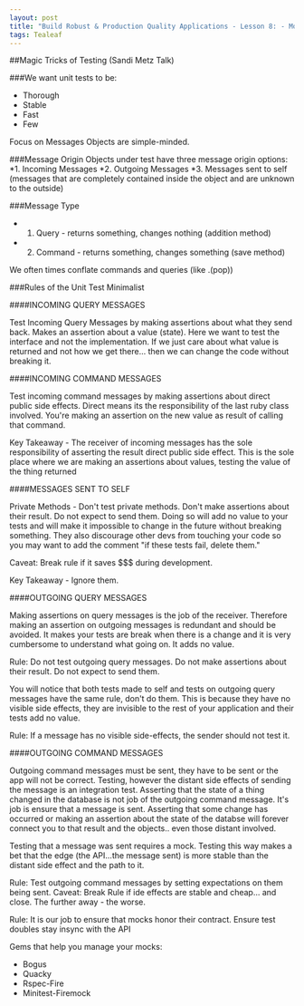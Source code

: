 ```yaml
---
layout: post
title: "Build Robust & Production Quality Applications - Lesson 8: - Mocks & Stubs"
tags: Tealeaf
---
```

##Magic Tricks of Testing (Sandi Metz Talk)

###We want unit tests to be:
* Thorough
* Stable
* Fast
* Few

Focus on Messages
Objects are simple-minded.

###Message Origin
Objects under test have three message origin options:
*1. Incoming Messages
*2. Outgoing Messages
*3. Messages sent to self (messages that are completely contained inside the object and are unknown to the outside)

###Message Type
* 1. Query - returns something, changes nothing (addition method)
* 2. Command - returns something, changes something (save method)

We often times conflate commands and queries (like .(pop))

###Rules of the Unit Test Minimalist

####INCOMING QUERY MESSAGES

Test Incoming Query Messages by making assertions about what they send back. Makes an assertion about a value (state). Here we want to test the interface and not the implementation. If we just care about what value is returned and not how we get there... then we can change the code without breaking it.


####INCOMING COMMAND MESSAGES

Test incoming command messages by making assertions about direct public side effects. Direct means its the responsibility of the last ruby class involved. You're making an assertion on the new value as result of calling that command.

Key Takeaway - The receiver of incoming messages has the sole responsibility of asserting the result direct public side effect. This is the sole place where we are making an assertions about values, testing the value of the thing returned


####MESSAGES SENT TO SELF

Private Methods - Don't test private methods. Don't make assertions about their result. Do not expect to send them. Doing so will add no value to your tests and will make it impossible to change in the future without breaking something. They also discourage other devs from touching your code so you may want to add the comment "if these tests fail, delete them."

Caveat: Break rule if it saves $$$ during development.

Key Takeaway - Ignore them.


####OUTGOING QUERY MESSAGES

Making assertions on query messages is the job of the receiver. Therefore making an assertion on outgoing messages is redundant and should be avoided. It makes your tests are break when there is a change and it is very cumbersome to understand what going on. It adds no value.

Rule: Do not test outgoing query messages. Do not make assertions about their result. Do not expect to send them.

You will notice that both tests made to self and tests on outgoing query messages have the same rule, don't do them. This is because they have no visible side effects, they are invisible to the rest of your application and their tests add no value.

Rule: If a message has no visible side-effects, the sender should not test it.

####OUTGOING COMMAND MESSAGES

Outgoing command messages must be sent, they have to be sent or the app will not be correct. Testing, however the distant side effects of sending the message is an integration test. Asserting that the state of a thing changed in the database is not job of the outgoing command message. It's job is ensure that a message is sent. Asserting that some change has occurred or making an assertion about the state of the databse will forever connect you to that result and the objects.. even those distant involved.

Testing that a message was sent requires a mock. Testing this way makes a bet that the edge (the API...the message sent) is more stable than the distant side effect and the path to it.

Rule: Test outgoing command messages by setting expectations on them being sent. Caveat: Break Rule if ide effects are stable and cheap... and close. The further away - the worse.

Rule: It is our job to ensure that mocks honor their contract. Ensure test doubles stay insync with the API

Gems that help you manage your mocks:
* Bogus
* Quacky
* Rspec-Fire
* Minitest-Firemock




